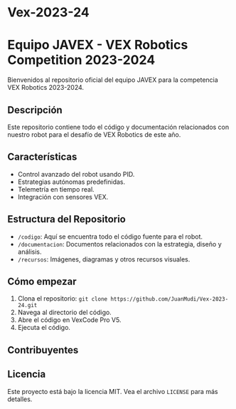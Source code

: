 # Vex-2023-24
# Equipo JAVEX - VEX Robotics Competition 2023-2024

Bienvenidos al repositorio oficial del equipo JAVEX para la competencia VEX Robotics 2023-2024.

## Descripción

Este repositorio contiene todo el código y documentación relacionados con nuestro robot para el desafío de VEX Robotics de este año.

## Características

- Control avanzado del robot usando PID.
- Estrategias autónomas predefinidas.
- Telemetría en tiempo real.
- Integración con sensores VEX.

## Estructura del Repositorio

- `/codigo`: Aquí se encuentra todo el código fuente para el robot.
- `/documentacion`: Documentos relacionados con la estrategia, diseño y análisis.
- `/recursos`: Imágenes, diagramas y otros recursos visuales.

## Cómo empezar

1. Clona el repositorio: `git clone https://github.com/JuanMudi/Vex-2023-24.git`
2. Navega al directorio del código.
3. Abre el código en VexCode Pro V5.
4. Ejecuta el código.


## Contribuyentes


## Licencia

Este proyecto está bajo la licencia MIT. Vea el archivo `LICENSE` para más detalles.
